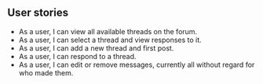## User stories

  * As a user, I can view all available threads on the forum.
  * As a user, I can select a thread and view responses to it.
  * As a user, I can add a new thread and first post.
  * As a user, I can respond to a thread.
  * As a user, I can edit or remove messages, currently all without regard for who made them.


